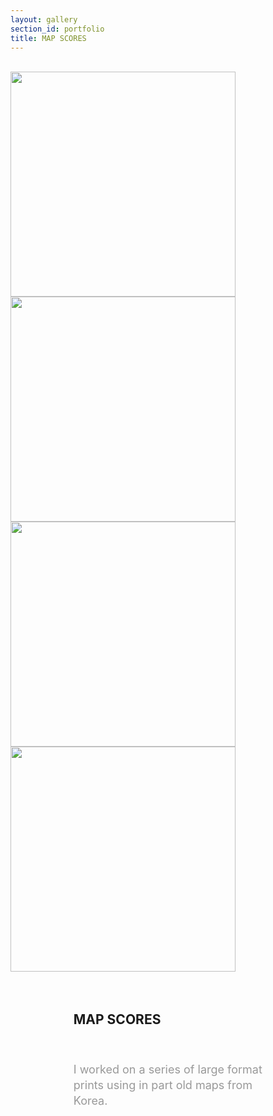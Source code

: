 ```yaml
---
layout: gallery
section_id: portfolio
title: MAP SCORES 
---
```

<br>
<div class="full">
    <div class="row">
         <div class="autoplay">
         <div><img src="../images/assets/Picture50.png" width="360"></div>
        <div><img src="../images/portfolio/map2.jpg" width="360"></div>
        <div><img src="../images/portfolio/map1.jpg" width="360"></div>
        <div><img src="../images/portfolio/map3.jpg" width="360"></div>
        </div>
    </div>
<br>
 <br>
<div class="Text_works" style="margin-left: 20%; margin-right: 20%; line-height:normal;">
<div class="Text_title_works">
<h2>MAP SCORES</h2>
<br>
<p style="line-height:25px; font-size: 18px; padding-top: 1%; color: #999999;;">
I worked on a series of large format prints using in part old maps from Korea.
</p>
</div>
</div>
<br>
<br>


